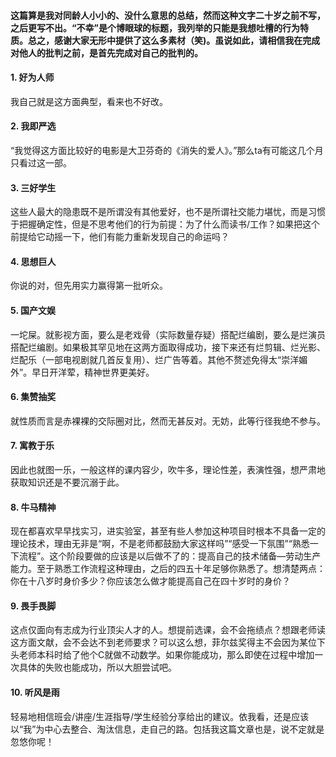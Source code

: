 #### 这篇算是我对同龄人小小的、没什么意思的总结，然而这种文字二十岁之前不写，之后更写不出。“不幸”是个博眼球的标题，我列举的只能是我想吐槽的行为特质。总之，感谢大家无形中提供了这么多素材（笑)。虽说如此，请相信我在完成对他人的批判之前，是首先完成对自己的批判的。

#### 1.	好为人师 
我自己就是这方面典型，看来也不好改。

#### 2.	我即严选 
“我觉得这方面比较好的电影是大卫芬奇的《消失的爱人》。”那么ta有可能这几个月只看过这一部。

#### 3.	三好学生 
这些人最大的隐患既不是所谓没有其他爱好，也不是所谓社交能力堪忧，而是习惯于把握确定性，但是不思考他们的行为前提：为了什么而读书/工作？如果把这个前提给它动摇一下，他们有能力重新发现自己的命运吗？

#### 4.	思想巨人 
你说的对，但先用实力赢得第一批听众。

#### 5.	国产文娱 
一坨屎。就影视方面，要么是老戏骨（实际数量存疑）搭配烂编剧，要么是烂演员搭配烂编剧。如果极其罕见地在这两方面取得成功，接下来还有烂剪辑、烂光影、烂配乐（一部电视剧就几首反复用）、烂广告等着。其他不赘述免得太“崇洋媚外”。早日开洋荤，精神世界更美好。

#### 6.	集赞抽奖 
就性质而言是赤裸裸的交际圈对比，然而无甚反对。无妨，此等行径我绝不参与。

#### 7.	寓教于乐 
因此也就图一乐，一般这样的课内容少，吹牛多，理论性差，表演性强，想严肃地获取知识还是不要沉溺于此。

#### 8.	牛马精神 
现在都喜欢早早找实习，进实验室，甚至有些人参加这种项目时根本不具备一定的理论技术，理由无非是“啊，不是老师都鼓励大家这样吗”“感受一下氛围”“熟悉一下流程”。这个阶段要做的应该是以后做不了的：提高自己的技术储备—劳动生产能力。至于熟悉工作流程这种理由，之后的四五十年足够你熟悉了。想清楚两点：你在十八岁时身价多少？你应该怎么做才能提高自己在四十岁时的身价？

#### 9.	畏手畏脚 
这点仅面向有志成为行业顶尖人才的人。想提前选课，会不会拖绩点？想跟老师读这方面文献，会不会达不到老师要求？可以这么想，菲尔兹奖得主不会因为某位下头老师本科时给了他个C就做不动数学。如果你能成功，那么即使在过程中增加一次具体的失败也能成功，所以大胆尝试吧。

#### 10.	听风是雨 
轻易地相信班会/讲座/生涯指导/学生经验分享给出的建议。依我看，还是应该以“我”为中心去整合、淘汰信息，走自己的路。包括我这篇文章也是，说不定就是忽悠你呢！
